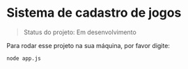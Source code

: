 <h1>Sistema de cadastro de jogos</h1>

> Status do projeto: Em desenvolvimento

Para rodar esse projeto na sua máquina, por favor digite:

~~~
node app.js
~~~
